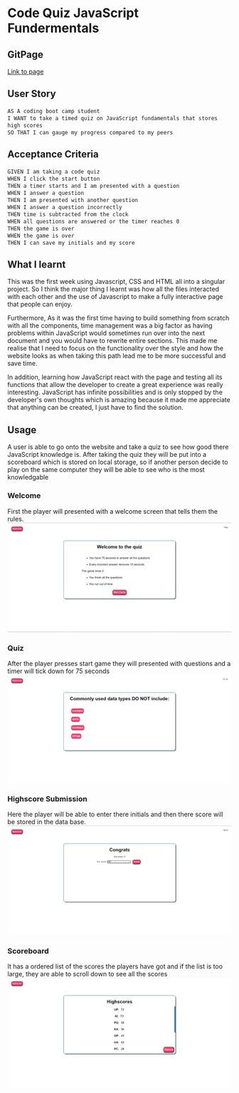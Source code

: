 # Code Quiz JavaScript Fundermentals

## GitPage

[Link to page](https://amillsy.github.io/Code-Quiz-JavaScript-Fundermentals/)

## User Story

```
AS A coding boot camp student
I WANT to take a timed quiz on JavaScript fundamentals that stores high scores
SO THAT I can gauge my progress compared to my peers
```

## Acceptance Criteria

```
GIVEN I am taking a code quiz
WHEN I click the start button
THEN a timer starts and I am presented with a question
WHEN I answer a question
THEN I am presented with another question
WHEN I answer a question incorrectly
THEN time is subtracted from the clock
WHEN all questions are answered or the timer reaches 0
THEN the game is over
WHEN the game is over
THEN I can save my initials and my score
```

## What I learnt

This was the first week using Javascript, CSS and HTML all into a singular project. So I think the major thing I learnt was
how all the files interacted with each other and the use of Javascript to make a fully interactive page that people can
enjoy.

Furthermore, As it was the first time having to build something from scratch with all the components, time management was
a big factor as having problems within JavaScript would sometimes run over into the next document and you would have to rewrite
entire sections. This made me realise that I need to focus on the functionality over the style and how the website looks as when
taking this path lead me to be more successful and save time.

In addition, learning how JavaScript react with the page and testing all its functions that allow the developer to create a great experience
was really interesting. JavaScript has infinite possibilities and is only stopped by the developer's own thoughts which is amazing because
it made me appreciate that anything can be created, I just have to find the solution.

## Usage

A user is able to go onto the website and take a quiz to see how good there JavaScript knowledge is. After taking the quiz they will be put into a
scoreboard which is stored on local storage, so if another person decide to play on the same computer they will be able to see who is the most
knowledgable

### Welcome

First the player will presented with a welcome screen that tells them the rules.
![Welcome screen of the JavaScript Quiz](./assets/images/README_Images/WelcomeScreen.png)

### Quiz

After the player presses start game they will presented with questions and a timer will tick down for 75 seconds
![Question about commonly used data types](./assets/images/README_Images/Questions.png)

### Highscore Submission

Here the player will be able to enter there initials and then there score will be stored in the data base.
![Submission page for the scores](./assets/images/README_Images/HighscoreSubmit.png)

### Scoreboard

It has a ordered list of the scores the players have got and if the list is too large, they are able to scroll down to see all the scores
![Scoreboard with scores](./assets/images/README_Images/Scoreboard.png)
